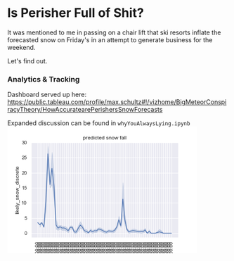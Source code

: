 # Is Perisher Full of Shit?

It was mentioned to me in passing on a chair lift that ski resorts inflate the forecasted snow on Friday's in an attempt to generate business for the weekend.

Let's find out.


### Analytics & Tracking

Dashboard served up here: https://public.tableau.com/profile/max.schultz#!/vizhome/BigMeteorConspiracyTheory/HowAccuratearePerishersSnowForecasts


Expanded discussion can be found in `whyYouAlwaysLying.ipynb`
![Perisher Forecast.](./reports/perisherForecast.png)
